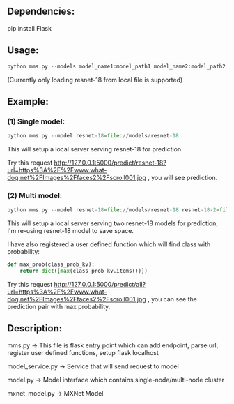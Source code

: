 ## Dependencies:
pip install Flask


## Usage:
```python
python mms.py --models model_name1:model_path1 model_name2:model_path2
```

(Currently only loading resnet-18 from local file is supported)

## Example: 

### (1) Single model:
```python
python mms.py --model resnet-18=file://models/resnet-18
```
This will setup a local server serving resnet-18 for prediction.

Try this request http://127.0.0.1:5000/predict/resnet-18?url=https%3A%2F%2Fwww.what-dog.net%2FImages%2Ffaces2%2Fscroll001.jpg , you will see prediction.

### (2) Multi model:
```python
python mms.py --model resnet-18=file://models/resnet-18 resnet-18-2=file://models/resnet-18
```
This will setup a local server serving two resnet-18 models for prediction, I'm re-using resnet-18 model to save space.

I have also registered a user defined function which will find class with probability:
```python
def max_prob(class_prob_kv):
	return dict([max(class_prob_kv.items())])
```

Try this request http://127.0.0.1:5000/predict/all?url=https%3A%2F%2Fwww.what-dog.net%2FImages%2Ffaces2%2Fscroll001.jpg ,
you can see the prediction pair with max probability.


## Description:

mms.py -> This file is flask entry point which can add endpoint, parse url, register user defined functions, setup flask localhost

model_service.py -> Service that will send request to model

model.py -> Model interface which contains single-node/multi-node cluster

mxnet_model.py -> MXNet Model

